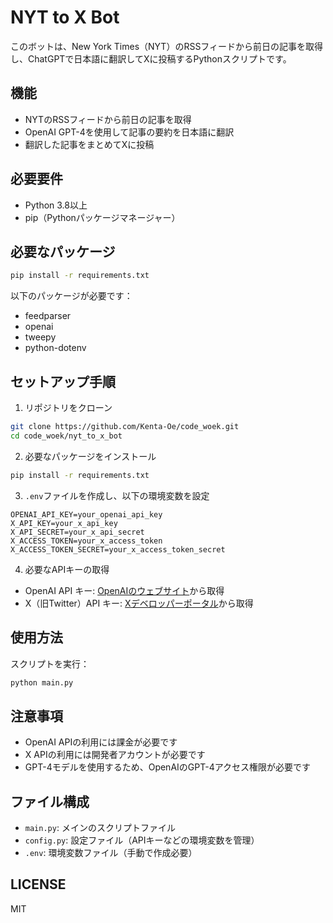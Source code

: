 # NYT to X Bot

このボットは、New York Times（NYT）のRSSフィードから前日の記事を取得し、ChatGPTで日本語に翻訳してXに投稿するPythonスクリプトです。

## 機能

- NYTのRSSフィードから前日の記事を取得
- OpenAI GPT-4を使用して記事の要約を日本語に翻訳
- 翻訳した記事をまとめてXに投稿

## 必要要件

- Python 3.8以上
- pip（Pythonパッケージマネージャー）

## 必要なパッケージ

```bash
pip install -r requirements.txt
```

以下のパッケージが必要です：
- feedparser
- openai
- tweepy
- python-dotenv

## セットアップ手順

1. リポジトリをクローン
```bash
git clone https://github.com/Kenta-Oe/code_woek.git
cd code_woek/nyt_to_x_bot
```

2. 必要なパッケージをインストール
```bash
pip install -r requirements.txt
```

3. `.env`ファイルを作成し、以下の環境変数を設定
```
OPENAI_API_KEY=your_openai_api_key
X_API_KEY=your_x_api_key
X_API_SECRET=your_x_api_secret
X_ACCESS_TOKEN=your_x_access_token
X_ACCESS_TOKEN_SECRET=your_x_access_token_secret
```

4. 必要なAPIキーの取得
- OpenAI API キー: [OpenAIのウェブサイト](https://platform.openai.com/)から取得
- X（旧Twitter）API キー: [Xデベロッパーポータル](https://developer.twitter.com/en/portal/dashboard)から取得

## 使用方法

スクリプトを実行：
```bash
python main.py
```

## 注意事項

- OpenAI APIの利用には課金が必要です
- X APIの利用には開発者アカウントが必要です
- GPT-4モデルを使用するため、OpenAIのGPT-4アクセス権限が必要です

## ファイル構成

- `main.py`: メインのスクリプトファイル
- `config.py`: 設定ファイル（APIキーなどの環境変数を管理）
- `.env`: 環境変数ファイル（手動で作成必要）

## LICENSE

MIT